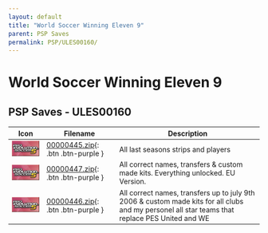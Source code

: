 ```yaml
---
layout: default
title: "World Soccer Winning Eleven 9"
parent: PSP Saves
permalink: PSP/ULES00160/
---
```

# World Soccer Winning Eleven 9

## PSP Saves - ULES00160

| Icon | Filename | Description |
|------|----------|-------------|
| ![World Soccer Winning Eleven 9](ICON0.PNG) | [00000445.zip](00000445.zip){: .btn .btn-purple } | All last seasons strips and players |
| ![World Soccer Winning Eleven 9](ICON0.PNG) | [00000447.zip](00000447.zip){: .btn .btn-purple } | All correct names, transfers & custom made kits. Everything unlocked. EU Version. |
| ![World Soccer Winning Eleven 9](ICON0.PNG) | [00000446.zip](00000446.zip){: .btn .btn-purple } | All correct names, transfers up to july 9th 2006 & custom made kits for all clubs and my personel all star teams that replace PES United and WE |
